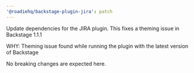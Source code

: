 ```yaml
---
'@roadiehq/backstage-plugin-jira': patch
---
```


Update dependencies for the JIRA plugin. This fixes a theming issue in Backstage 1.1.1

WHY: Theming issue found while running the plugin with the latest version of Backstage

No breaking changes are expected here.
